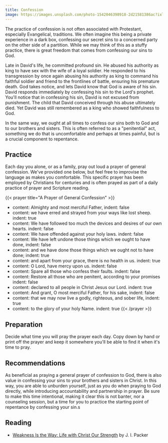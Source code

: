 ```yaml
---
title: Confession
image: https://images.unsplash.com/photo-1542046398918-2d21581386ac?ixlib=rb-1.2.1&ixid=eyJhcHBfaWQiOjEyMDd9&auto=format&fit=crop&w=800&h=400&q=80
---
```


The practice of confession is not often associated with Protestant, especially Evangelical, traditions. We often imagine this being a private experience in a dark box, confessing our secret sins to a concerned party on the other side of a partition. While we may think of this as a stuffy practice, there is great freedom that comes from confessing our sins to God.

Late in David's life, he committed profound sin. He abused his authority as king to have sex with the wife of a loyal soldier. He responded to his transgression by once again abusing his authority as king to command his faithful soldier and friend to the frontlines of battle, ensuring his premature death. God takes notice, and lets David know that God is aware of his sin. David responds immediately by confessing his sin to the Lord's prophet. You'll notice that in confessing his sin, David is not excused from punishment. The child that David conceived through his abuse ultimately died. Yet David was still remembered as a king who showed faithfulness to God.

In the same way, we ought at all times to confess our sins both to God and to our brothers and sisters. This is often referred to as a "penitential" act, something we do that is uncomfortable and perhaps at times painful, but is a crucial component to repentance.

## Practice

Each day you alone, or as a family, pray out loud a prayer of general confession. We've provided one below, but feel free to improvise the language as makes you comfortable. This specific prayer has been employed by Christians for centuries and is often prayed as part of a daily practice of prayer and Scripture reading.

{{< prayer title="A Prayer of General Confession" >}}
- content: Almighty and most merciful Father,
  indent: false
- content: we have erred and strayed from your ways like lost sheep.
  indent: true
- content: We have followed too much the devices and desires of our own hearts.
  indent: false
- content: We have offended against your holy laws.
  indent: false
- content: We have left undone those things which we ought to have done,
  indent: false
- content: and we have done those things which we ought not to have done;
  indent: true
- content: and apart from your grace, there is no health in us.
  indent: true
- content: O Lord, have mercy upon us.
  indent: false
- content: Spare all those who confess their faults.
  indent: false
- content: Restore all those who are penitent, according to your promises
  indent: false
- content: declared to all people in Christ Jesus our Lord.
  indent: true
- content: And grant, O most merciful Father, for his sake,
  indent: false
- content: that we may now live a godly, righteous, and sober life,
  indent: true
- content: to the glory of your holy Name.
  indent: true
{{< /prayer >}}

## Preparation

Decide what time you will pray the prayer each day. Copy down by hand or print off the prayer and keep it somewhere you'll be able to find it when it's time to pray.

## Recommendations

As beneficial as praying a general prayer of confession to God, there is also value in confessing your sins to your brothers and sisters in Christ. In this way, you are able to unburden yourself, just as you do when praying to God directly, while introducing accountability and partnership in prayer. Be sure to make this time intentional, making it clear this is not banter, nor a counseling session, but a time for you to practice the starting point of repentance by confessing your sin.s

## Reading

- [Weakness Is the Way: Life with Christ Our Strength](https://www.amazon.com/Weakness-Way-Life-Christ-Strength/dp/1433536838) by J. I. Packer
